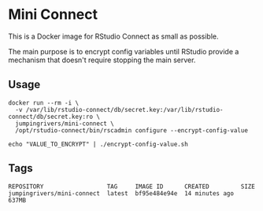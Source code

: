 # Mini Connect

This is a Docker image for RStudio Connect as small as possible.

The main purpose is to encrypt config variables until RStudio provide a mechanism that doesn't require stopping the main server.

## Usage

```shell
docker run --rm -i \
  -v /var/lib/rstudio-connect/db/secret.key:/var/lib/rstudio-connect/db/secret.key:ro \
  jumpingrivers/mini-connect \
  /opt/rstudio-connect/bin/rscadmin configure --encrypt-config-value
```

```shell
echo "VALUE_TO_ENCRYPT" | ./encrypt-config-value.sh
```

## Tags

```
REPOSITORY                  TAG     IMAGE ID      CREATED         SIZE
jumpingrivers/mini-connect  latest  bf95e484e94e  14 minutes ago  637MB
```
